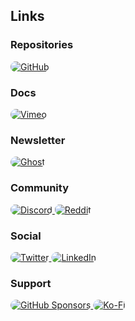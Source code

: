 ## Links
### Repositories

<a href="">
<img alt="GitHub" src="https://img.shields.io/static/v1?style=for-the-badge&message=GitHub&color=181717&logo=GitHub&logoColor=FFFFFF&label=" style="clip-path: inset(0px 0px 0px 0px round 10px);">
</a>

### Docs
<a href="">
<img alt="Vimeo" src="https://img.shields.io/static/v1?style=for-the-badge&message=Vimeo&color=222222&logo=Vimeo&logoColor=1AB7EA&label=" style="clip-path: inset(0px 0px 0px 0px round 10px);">
</a>

### Newsletter
<a href="">
<img alt="Ghost" src="https://img.shields.io/static/v1?style=for-the-badge&message=Ghost&color=15171A&logo=Ghost&logoColor=FFFFFF&label=" style="clip-path: inset(0px 0px 0px 0px round 10px);">
</a>

### Community
<a href="">
<img alt="Discord" src="https://img.shields.io/static/v1?style=for-the-badge&message=Discord&color=5865F2&logo=Discord&logoColor=FFFFFF&label=" style="clip-path: inset(0px 0px 0px 0px round 10px);">
</a>
<a href="">
<img alt="Reddit" src="https://img.shields.io/static/v1?style=for-the-badge&message=Reddit&color=FF4500&logo=Reddit&logoColor=FFFFFF&label=" style="clip-path: inset(0px 0px 0px 0px round 10px);">
</a>

### Social
<a href="">
<img alt="Twitter" src="https://img.shields.io/static/v1?style=for-the-badge&message=Twitter&color=1DA1F2&logo=Twitter&logoColor=FFFFFF&label=" style="clip-path: inset(0px 0px 0px 0px round 10px);">
</a>
<a href="">
<img alt="LinkedIn" src="https://img.shields.io/static/v1?style=for-the-badge&message=LinkedIn&color=0A66C2&logo=LinkedIn&logoColor=FFFFFF&label=" style="clip-path: inset(0px 0px 0px 0px round 10px);">
</a>

### Support
<a href="">
<img alt="GitHub Sponsors" src="https://img.shields.io/static/v1?style=for-the-badge&message=GitHub+Sponsors&color=EA4AAA&logo=GitHub+Sponsors&logoColor=FFFFFF&label=" style="clip-path: inset(0px 0px 0px 0px round 10px);">
</a>
<a href="">
<img alt="Ko-Fi" src="https://img.shields.io/static/v1?style=for-the-badge&message=Ko-fi&color=FF5E5B&logo=Ko-fi&logoColor=FFFFFF&label=" style="clip-path: inset(0px 0px 0px 0px round 10px);">
</a>